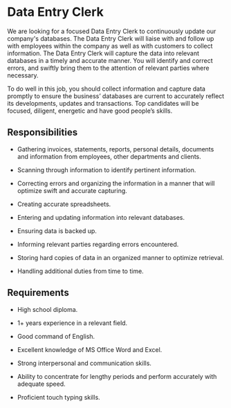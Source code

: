 # Data Entry Clerk

We are looking for a focused Data Entry Clerk to continuously update our company's databases. The Data Entry Clerk will liaise with and follow up with employees within the company as well as with customers to collect information. The Data Entry Clerk will capture the data into relevant databases in a timely and accurate manner. You will identify and correct errors, and swiftly bring them to the attention of relevant parties where necessary.

To do well in this job, you should collect information and capture data promptly to ensure the business’ databases are current to accurately reflect its developments, updates and transactions. Top candidates will be focused, diligent, energetic and have good people’s skills.

## Responsibilities

* Gathering invoices, statements, reports, personal details, documents and information from employees, other departments and clients.

* Scanning through information to identify pertinent information.

* Correcting errors and organizing the information in a manner that will optimize swift and accurate capturing.

* Creating accurate spreadsheets.

* Entering and updating information into relevant databases.

* Ensuring data is backed up.

* Informing relevant parties regarding errors encountered.

* Storing hard copies of data in an organized manner to optimize retrieval.

* Handling additional duties from time to time.

## Requirements

* High school diploma.

* 1+ years experience in a relevant field.

* Good command of English.

* Excellent knowledge of MS Office Word and Excel.

* Strong interpersonal and communication skills.

* Ability to concentrate for lengthy periods and perform accurately with adequate speed.

* Proficient touch typing skills.


